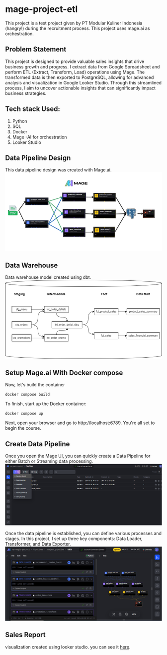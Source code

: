 # mage-project-etl
This project is a test project given by PT Modular Kuliner Indonesia (hangry!) during the recruitment process. This project uses mage.ai as orchestration.

## Problem Statement
This project is designed to provide valuable sales insights that drive business growth and progress. I extract data from Google Spreadsheet and perform ETL (Extract, Transform, Load) operations using Mage. The transformed data is then exported to PostgreSQL, allowing for advanced analysis and visualization in Google Looker Studio. Through this streamlined process, I aim to uncover actionable insights that can significantly impact business strategies.

## Tech stack Used:
1. Python
2. SQL
3. Docker
4. Mage -AI for orchestration
5. Looker Studio

## Data Pipeline Design
This data pipeline design was created with Mage.ai.
![data_pipeline](assets/d_pipeline_on_dbt.png)

## Data Warehouse
Data warehouse model created using dbt.
![data_warehouse](assets/data_warehouse.png)
## Setup Mage.ai With Docker compose
Now, let's build the container
```
docker compose build
```
To finish, start up the Docker container:
```
docker compose up
```
Next, open your browser and go to http://localhost:6789. You're all set to begin the course.

## Create Data Pipeline
Once you open the Mage UI, you can quickly create a Data Pipeline for either Batch or Streaming data processing.
![mage_ui](assets/create_pipeline.png)

Once the data pipeline is established, you can define various processes and stages. In this project, I set up three key components: Data Loader, Transformer, and Data Exporter.
![date_pipeline_mage](assets/mage_pipeline.PNG)



## Sales Report
visualization created using looker studio. you can see it [here](https://lookerstudio.google.com/reporting/8cd12d77-9892-4b36-8f08-4ff0ccbf4e09).
